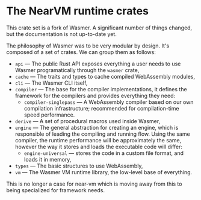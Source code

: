 # The NearVM runtime crates

This crate set is a fork of Wasmer. A significant number of things
changed, but the documentation is not up-to-date yet.

The philosophy of Wasmer was to be very modular by design. It's
composed of a set of crates. We can group them as follows:

* `api` — The public Rust API exposes everything a user needs to use Wasmer programatically through
  the `wasmer` crate,
* `cache` — The traits and types to cache compiled WebAssembly modules,
* `cli` — The Wasmer CLI itself,
* `compiler` — The base for the compiler implementations, it defines
  the framework for the compilers and provides everything they need:
  * `compiler-singlepass` — A WebAssembly compiler based on our own compilation infrastructure;
    recommended for compilation-time speed performance.
* `derive` — A set of procedural macros used inside Wasmer,
* `engine` — The general abstraction for creating an engine, which is responsible of leading the
  compiling and running flow. Using the same compiler, the runtime performance will be
  approximately the same, however the way it stores and loads the executable code will differ:
  * `engine-universal` — stores the code in a custom file format, and loads it in memory,
* `types` — The basic structures to use WebAssembly,
* `vm` — The Wasmer VM runtime library, the low-level base of
  everything.

This is no longer a case for near-vm which is moving away from this to being specialized for
framework needs.
